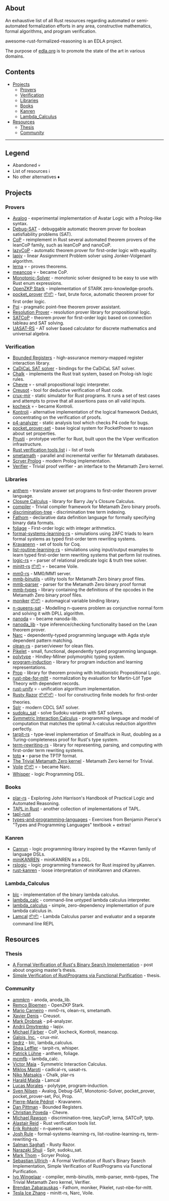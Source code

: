 ## About ##
An exhaustive list of all Rust resources regarding automated or semi-automated formalization efforts in any area, constructive mathematics, formal algorithms, and program verification.

awesome-rust-formalized-reasoning is an EDLA project.

The purpose of [edla.org](http://www.edla.org) is to promote the state of the art in various domains.


## Contents

- [Projects](#projects)
  - [Provers](#provers)
  - [Verification](#verification)
  - [Libraries](#libraries)
  - [Books](#books)
  - [Kanren](#kanren)
  - [Lambda_Calculus](lambda_calculus)
- [Resources](#resources)
  - [Thesis](#thesis)
  - [Community](#community)

---

## Legend

- Abandoned :skull:
- List of resources :information_source:
- No other alternatives :diamonds:

## Projects

### Provers

- [Avalog](https://crates.io/crates/avalog) - experimental implementation of Avatar Logic with a Prolog-like syntax.
- [Debug-SAT](https://crates.io/crates/debug_sat) - debuggable automatic theorem prover for boolean satisfiability problems (SAT).
- [CoP](https://crates.io/crates/cop) - reimplement in Rust several automated theorem provers of the leanCoP family, such as leanCoP and nanoCoP.
- [lazyCoP](https://github.com/MichaelRawson/lazycop) - automatic theorem prover for first-order logic with equality.
- [lapjv](https://crates.io/crates/lapjv) - linear Assignmment Problem solver using Jonker-Volgenant algorithm.
- [lerna](https://github.com/MichaelRawson/lerna) :skull: - proves theorems.
- [meancop](https://crates.io/crates/meancop) :skull: - became CoP.
- [Monotonic-Solver](https://crates.io/crates/monotonic_solver) - monotonic solver designed to be easy to use with Rust enum expressions.
- [OpenZKP Stark](https://crates.io/crates/zkp-stark) - implementation of STARK zero-knowledge-proofs.
- [pocket_prover](https://github.com/advancedresearch/pocket_prover) [:package:](https://crates.io/crates/pocket_prover)[:package:](https://crates.io/crates/pocket_prover-derive) - fast, brute force, automatic theorem prover for first order logic.
- [Poi](https://crates.io/crates/poi) - pragmatic point-free theorem prover assistant.
- [Resolution Prover](https://github.com/ExcaliburZero/resolution-prover) - resolution prover library for propositional logic.
- [SATCoP](https://github.com/MichaelRawson/satcop) - theorem prover for first-order logic based on connection tableau and SAT solving.
- [UASAT-RS](https://github.com/mmaroti/uasat-rs) - AT solver based calculator for discrete mathematics and universal algebra.

### Verification

- [Bounded Registers](https://crates.io/crates/bounded-registers) - high-assurance memory-mapped register interaction library.
- [CaDiCaL SAT solver](https://crates.io/crates/cadical) - bindings for the CaDiCaL SAT solver.
- [Chalk](https://github.com/rust-lang/chalk) - implements the Rust trait system, based on Prolog-ish logic rules.
- [Chevre](https://github.com/pvdrz/chevre) :skull: - small propositional logic interpreter.
- [Creusot](https://github.com/xldenis/creusot) - tool for deductive verification of Rust code.
- [crux-mir](https://github.com/GaloisInc/crucible/tree/master/crux-mir) - static simulator for Rust programs. It runs a set of test cases and attempts to prove that all assertions pass on all valid inputs.
- [kocheck](https://crates.io/crates/kocheck) :skull: -  became Kontroli.
- [Kontroli](https://crates.io/crates/kontroli) - alternative implementation of the logical framework Dedukti, concentrating on the verification of proofs.
- [p4-analyzer](https://github.com/AzureMarker/p4-analyzer) - static analysis tool which checks P4 code for bugs.
- [pocket_prover-set](https://crates.io/crates/pocket_prover-set) - base logical system for PocketProver to reason about set properties.
- [Prusti](https://www.pm.inf.ethz.ch/research/prusti.html) - prototype verifier for Rust, built upon the the Viper verification infrastructure.
- [Rust verification tools list](https://alastairreid.github.io/automatic-rust-verification-tools-2021/) :information_source: - list of tools
- [smetamath](https://crates.io/crates/smetamath) - parallel and incremental verifier for Metamath databases.
- [Scryer Prolog](https://crates.io/crates/scryer-prolog) - modern Prolog implementation.
- [Verifier](https://github.com/trivial-rs/verifier) - Trivial proof verifier - an interface to the Metamath Zero kernel.

### Libraries

- [anthem](https://github.com/potassco/anthem) - translate answer set programs to first-order theorem prover language.
- [Closure Calculus](https://crates.io/crates/closure_calculus) - library for Barry Jay's Closure Calculus.
- [compiler](https://github.com/trivial-rs/compiler) - Trivial compiler framework for Metamath Zero binary proofs.
- [discrimination-tree](https://crates.io/crates/discrimination-tree) - discrimination tree term indexing.
- [Fathom](https://crates.io/crates/fathom) - declarative data definition language for formally specifying binary data formats.
- [foliage](https://crates.io/crates/foliage) - First-order logic with integer arithmetics.
- [formal-systems-learning-rs](https://github.com/joshrule/formal-systems-learning-rs) - simulations using 2AFC triads to learn formal systems as typed first-order term rewriting systems.
- [Kravanenn](https://github.com/ppedrot/kravanenn) - set of tools for Coq.  
- [list-routine-learning-rs](https://github.com/joshrule/list-routine-learning-rs) - simulations using input/output examples to learn typed first-order term rewriting systems that perform list routines.
- [logic-rs](https://github.com/ixjf/logic-rs) :skull: - parser of relational predicate logic & truth tree solver.
- [minitt-rs](https://github.com/owo-lang/minitt-rs) [:package:](https://crates.io/crates/minitt)[:package:](https://crates.io/crates/minitt-util/) :skull: - became Voile.
- [mm0-rs](https://github.com/digama0/mm0/tree/master/mm0-rs) - MM0/MM1 server.
- [mmb-binutils](https://github.com/trivial-rs/mmb-binutils) - utility tools for Metamath Zero binary proof files.
- [mmb-parser](https://crates.io/crates/mmb-parser) - parser for the Metamath Zero binary proof format
- [mmb-types](https://crates.io/crates/mmb-types) - library containing the definitions of the opcodes in the Metamath Zero binary proof files.
- [moniker](https://github.com/brendanzab/moniker) [:package:](https://crates.io/crates/moniker)[:package:](https://crates.io/crates/moniker-derive) - automagical variable binding library. 
- [n-queens-sat](https://github.com/erohkohl/n-queens-sat) - Modelling n-queens problem as conjunctive normal form and solving it with DPLL algorithm.
- [nanoda](https://github.com/ammkrn/nanoda) :skull: - became nanoda-lib.
- [nanoda_lib](https://github.com/ammkrn/nanoda_lib) - type inference/checking functionality based on the Lean theorem prover.
- [Narc](https://crates.io/crates/nar) - dependently-typed programming language with Agda style dependent pattern matching.
- [olean-rs](https://github.com/digama0/olean-rs) - parser/viewer for olean files.
- [Pikelet](https://crates.io/crates/pikelet) - small, functional, dependently typed programming language.
- [polytype](https://crates.io/crates/polytype) - Hindley-Milner polymorphic typing system.
- [program-induction](https://crates.io/crates/programinduction) - library for program induction and learning representations.
- [Prop](https://crates.io/crates/prop) - library for theorem proving with Intuitionistic Propositional Logic.
- [rust-nbe-for-mltt](https://github.com/brendanzab/rust-nbe-for-mltt) - normalization by evaluation for Martin-Löf Type Theory with dependent records.
- [rust-unify](https://crates.io/crates/rust-unify) :skull: - unification algorithum implementation.
- [Rusty Razor](https://github.com/salmans/rusty-razor) [:package:](https://crates.io/crates/razor)[:package:](https://crates.io/crates/razor-fol)[:package:](https://crates.io/crates/razor-chase) - tool for constructing finite models for first-order theories.
- [Splr](https://crates.io/crates/splr) - modern CDCL SAT solver.
- [sudoku_sat](https://github.com/shnarazk/sudoku_sat) - solve Sudoku variants with SAT solvers.
- [Symmetric Interaction Calculus](https://github.com/maiavictor/symmetric-interaction-calculus) - programming language and model of computation that matches the optimal λ-calculus reduction algorithm perfectly.
- [tarpit-rs](https://github.com/sdleffler/tarpit-rs) - type-level implementation of Smallfuck in Rust, doubling as a Turing-completeness proof for Rust's type system.
- [term-rewriting-rs](https://crates.io/crates/term_rewriting) - library for representing, parsing, and computing with first-order term rewriting systems.
- [tptp](https://crates.io/crates/tptp) :diamonds: - parse the TPTP format.
- [The Trivial Metamath Zero kernel](https://crates.io/crates/trivial-kernel) - Metamath Zero kernel for Trivial.
- [Voile](https://github.com/owo-lang/voile-rs) [:package:](https://crates.io/crates/voile)[:package:](https://crates.io/crates/voile-util) :skull: - became Narc.
- [Whisper](https://github.com/sdleffler/whisper) - logic Programming DSL.

### Books

- [plar-rs](https://github.com/nikomatsakis/plar-rs) - Exploring John Harrison's Handbook of Practical Logic and Automated Reasoning.
- [TAPL in Rust](https://github.com/hayatoito/tapl-in-rust) - another collection of implementations of TAPL.
- [tapl-rust](https://github.com/ilya-klyuchnikov/tapl-rust)
- [types-and-programming-languages](https://github.com/lazear/types-and-programming-languages) - Exercises from Benjamin Pierce's "Types and Programming Languages" textbook + extras!

### Kanren

- [Canrun](https://crates.io/crates/canrun) - logic programming library inspired by the *Kanren family of language DSLs.
- [miniKANREN](https://crates.io/crates/mini-kanren) - miniKANREN as a DSL.
- [rslogic](https://crates.io/crates/rslogic) - logic programming framework for Rust inspired by µKanren.
- [rust-kanren](https://github.com/wartmanm/rust-kanren) - loose interpretation of miniKanren and cKanren.

### Lambda_Calculus

- [blc](https://crates.io/crates/blc) - implementation of the binary lambda calculus.
- [lambda_calc](https://crates.io/crates/lambda_calc) - command-line untyped lambda calculus interpreter.
- [lambda_calculus](https://crates.io/crates/lambda_calculus) - simple, zero-dependency implementation of pure lambda calculus in.
- [Lamcal](https://github.com/haraldmaida/lamcal) [:package:](https://crates.io/crates/lamcal)[:package:](https://crates.io/crates/lamcal-repl) - Lambda Calculus parser and evaluator and a separate command line REPL


## Resources

### Thesis

- [A Formal Verification of Rust's Binary Search Implementation](https://kha.github.io/2016/07/22/formally-verifying-rusts-binary-search.html) - post about ongoing master’s thesis.
- [Simple Verification of RustPrograms via Functional Purification](https://pp.ipd.kit.edu/uploads/publikationen/ullrich16masterarbeit.pdf) - thesis.

### Community

- [ammkrn](https://twitter.com/ammkrn) - anoda, anoda_lib.
- [Remco Bloemen](https://2π.com) - OpenZKP Stark.
- [Mario Carneiro](https://www.cmu.edu/dietrich/philosophy/people/phd/mario-carneiro.html) - mm0-rs, olean-rs, smetamath.
- [Xavier Denis](https://www.lri.fr/membre_en.php?mb=2819) - Creusot.
- [Mark Drobnak](https://github.com/AzureMarker) - p4-analyzer.
- [Andrii Dmytrenko](https://uk.linkedin.com/in/andriidmytrenko) - lapjv.
- [Michael Färber](http://cl-informatik.uibk.ac.at/users/mfaerber) - CoP, kocheck, Kontroli, meancop.
- [Galois, Inc.](http://galois.com/) - crux-mir.
- [ljedrz](https://github.com/ljedrz) - blc, lambda_calculus.
- [Shea Leffler](http://loud.fyi) - tarpit-rs, whisper. 
- [Patrick Lühne](https://www.luehne.de) - anthem, foliage.
- [mcmfb](https://github.com/mcmfb) - lambda_calc.
- [Victor Maia](https://medium.com/@maiavictor) - Symmetric Interaction Calculus.
- [Miklos Maroti](https://www.math.u-szeged.hu/~mmaroti) - cadical-rs, uasat-rs. 
- [Niko Matsakis](http://smallcultfollowing.com/babysteps) - Chalk, plar-rs
- [Harald Maida](https://github.com/haraldmaida) - Lamcal
- [Lucas Morales](https://lucasem.com) - polytype, program-induction.
- [Sven Nilsen](https://twitter.com/bvssvni) - Avalog, Debug-SAT, Monotonic-Solver, pocket_prover, pocket_prover-set, Poi, Prop.
- [Pierre-Marie Pédrot](https://www.pédrot.fr) - Kravanenn. 
- [Dan Pittman](https://dpitt.me) - Bounded Registers.
- [Christian Poveda](https://github.com/pvdrz) - Chevre.
- [Michael Rawson](http://rawsons.uk/michael) - discrimination-tree, lazyCoP, lerna, SATCoP, tptp.
- [Alastair Reid](https://alastairreid.github.io) - Rust verification tools list.
- [Erik Rohkohl](https://blogs.itemis.com/author/erik-rohkohl) - n-queens-sat.
- [Josh Rule](http://www.joshrule.com) - formal-systems-learning-rs, list-routine-learning-rs, term-rewriting-rs. 
- [Salman Saghafi](https://github.com/salmans) - Rusty Razor.
- [Narazaki Shuji](https://shnarazk.github.io) - Splr, sudoku_sat.
- [Mark Thom](https://github.com/mthom) - Scryer Prolog.
- [Sebastian Ullrich](https://twitter.com/derKha) - A Formal Verification of Rust's Binary Search Implementation, Simple Verification of RustPrograms via Functional Purification.
- [Ivo Wingelaar](https://github.com/IvoWingelaar) - compiler, mmb-binutils, mmb-parser, mmb-types, The Trivial Metamath Zero kernel, Verifier.
- [Brendan Zabarauskas](https://github.com/brendanzab) - Fathom, moniker, Pikelet, rust-nbe-for-mltt.
- [Tesla Ice Zhang](https://ice1000.org) - minitt-rs, Narc, Voile.